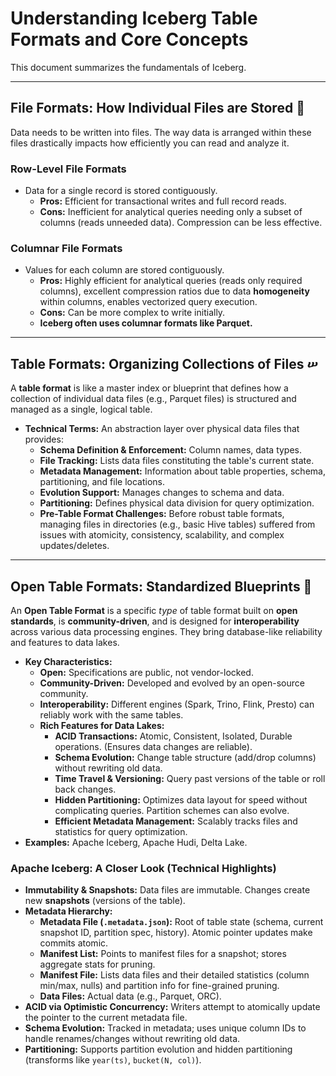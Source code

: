 # Understanding Iceberg Table Formats and Core Concepts

This document summarizes the fundamentals of Iceberg.

---
## File Formats: How Individual Files are Stored 📁

Data needs to be written into files. The way data is arranged within these files drastically impacts how efficiently you can read and analyze it.

### Row-Level File Formats

* Data for a single record is stored contiguously.
    * **Pros:** Efficient for transactional writes and full record reads.
    * **Cons:** Inefficient for analytical queries needing only a subset of columns (reads unneeded data). Compression can be less effective.

### Columnar File Formats

* Values for each column are stored contiguously.
    * **Pros:** Highly efficient for analytical queries (reads only required columns), excellent compression ratios due to data **homogeneity** within columns, enables vectorized query execution.
    * **Cons:** Can be more complex to write initially.
    * **Iceberg often uses columnar formats like Parquet.**

---
## Table Formats: Organizing Collections of Files ሠ

A **table format** is like a master index or blueprint that defines how a collection of individual data files (e.g., Parquet files) is structured and managed as a single, logical table.

* **Technical Terms:** An abstraction layer over physical data files that provides:
    * **Schema Definition & Enforcement:** Column names, data types.
    * **File Tracking:** Lists data files constituting the table's current state.
    * **Metadata Management:** Information about table properties, schema, partitioning, and file locations.
    * **Evolution Support:** Manages changes to schema and data.
    * **Partitioning:** Defines physical data division for query optimization.
    * **Pre-Table Format Challenges:** Before robust table formats, managing files in directories (e.g., basic Hive tables) suffered from issues with atomicity, consistency, scalability, and complex updates/deletes.

---
## Open Table Formats: Standardized Blueprints 📜

An **Open Table Format** is a specific *type* of table format built on **open standards**, is **community-driven**, and is designed for **interoperability** across various data processing engines. They bring database-like reliability and features to data lakes.

* **Key Characteristics:**
    * **Open:** Specifications are public, not vendor-locked.
    * **Community-Driven:** Developed and evolved by an open-source community.
    * **Interoperability:** Different engines (Spark, Trino, Flink, Presto) can reliably work with the same tables.
    * **Rich Features for Data Lakes:**
        * **ACID Transactions:** Atomic, Consistent, Isolated, Durable operations. (Ensures data changes are reliable).
        * **Schema Evolution:** Change table structure (add/drop columns) without rewriting old data.
        * **Time Travel & Versioning:** Query past versions of the table or roll back changes.
        * **Hidden Partitioning:** Optimizes data layout for speed without complicating queries. Partition schemes can also evolve.
        * **Efficient Metadata Management:** Scalably tracks files and statistics for query optimization.
* **Examples:** Apache Iceberg, Apache Hudi, Delta Lake.

### Apache Iceberg: A Closer Look (Technical Highlights)

* **Immutability & Snapshots:** Data files are immutable. Changes create new **snapshots** (versions of the table).
* **Metadata Hierarchy:**
    * **Metadata File (`.metadata.json`):** Root of table state (schema, current snapshot ID, partition spec, history). Atomic pointer updates make commits atomic.
    * **Manifest List:** Points to manifest files for a snapshot; stores aggregate stats for pruning.
    * **Manifest File:** Lists data files and their detailed statistics (column min/max, nulls) and partition info for fine-grained pruning.
    * **Data Files:** Actual data (e.g., Parquet, ORC).
* **ACID via Optimistic Concurrency:** Writers attempt to atomically update the pointer to the current metadata file.
* **Schema Evolution:** Tracked in metadata; uses unique column IDs to handle renames/changes without rewriting old data.
* **Partitioning:** Supports partition evolution and hidden partitioning (transforms like `year(ts)`, `bucket(N, col)`).